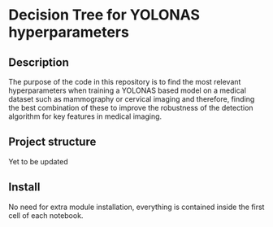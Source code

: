 # Decision Tree for YOLONAS hyperparameters 

## Description
The purpose of the code in this repository is to find the most relevant hyperparameters when training a YOLONAS based model on a medical dataset such as mammography or cervical imaging 
and therefore, finding the best combination of these to improve the robustness of the detection algorithm for key features in medical imaging. 

## Project structure
Yet to be updated

## Install
No need for extra module installation, everything is contained inside the first cell of each notebook. 

